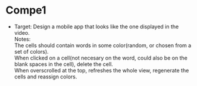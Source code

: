 # Compe1
* Target:
Design a mobile app that looks like the one displayed in the video. <br />
Notes:<br />
The cells should contain words in some color(random, or chosen from a set of colors).<br />
When clicked on a cell(not necesary on the word, could also be on the blank spaces in the cell), delete the cell.<br />
When overscrolled at the top, refreshes the whole view, regenerate the cells and reassign colors.
<br />
<br />

